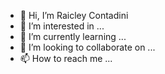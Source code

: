 - 👋 Hi, I’m  Raicley Contadini
- 👀 I’m interested in ...
- 🌱 I’m currently learning ...
- 💞️ I’m looking to collaborate on ...
- 📫 How to reach me ...

<!---
raicleycs/raicleycs is a ✨ special ✨ repository because its `README.md` (this file) appears on your GitHub profile.
You can click the Preview link to take a look at your changes.
--->
